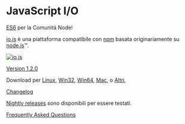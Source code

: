 # JavaScript I/O

[ES6](es6.html) per la Comunità Node!

[io.js](https://github.com/iojs/io.js) è una piattaforma compatibile con [npm](https://www.npmjs.org/) basata originariamente su [node.js](https://nodejs.org/)&#8482;.

[![io.js](../images/1.0.0.png)](https://iojs.org/dist/v1.2.0/)

[Version 1.2.0](https://iojs.org/dist/v1.2.0/)

Download per
[Linux](https://iojs.org/dist/v1.2.0/iojs-v1.2.0-linux-x64.tar.xz),
[Win32](https://iojs.org/dist/v1.2.0/iojs-v1.2.0-x86.msi),
[Win64](https://iojs.org/dist/v1.2.0/iojs-v1.2.0-x64.msi),
[Mac](https://iojs.org/dist/v1.2.0/iojs-v1.2.0.pkg),
o
[Altri](https://iojs.org/dist/v1.2.0/),

[Changelog](https://github.com/iojs/io.js/blob/v1.x/CHANGELOG.md)

[Nightly releases](https://iojs.org/download/nightly/) sono disponibili per essere testati.

[Frequently Asked Questions](/faq.html)